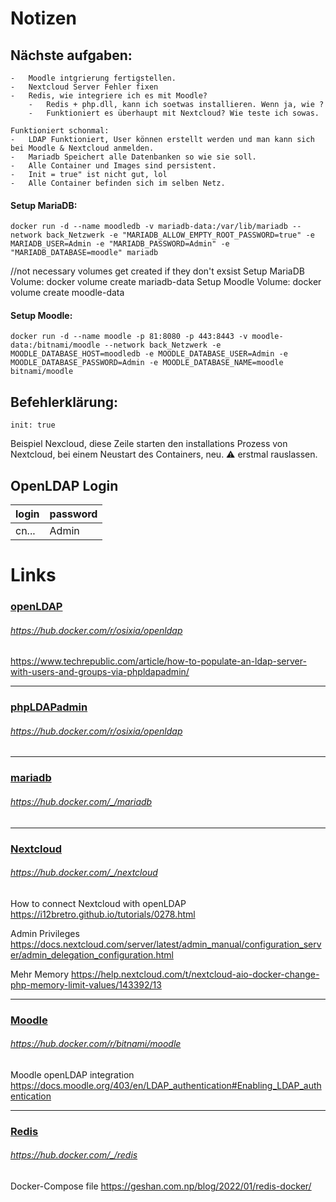 # Notizen


## Nächste aufgaben:
    -   Moodle intgrierung fertigstellen.
    -   Nextcloud Server Fehler fixen
    -   Redis, wie integriere ich es mit Moodle?
        -   Redis + php.dll, kann ich soetwas installieren. Wenn ja, wie ?
        -   Funktioniert es überhaupt mit Nextcloud? Wie teste ich sowas.
    
    Funktioniert schonmal:
    -   LDAP Funktioniert, User können erstellt werden und man kann sich bei Moodle & Nextcloud anmelden.
    -   Mariadb Speichert alle Datenbanken so wie sie soll.
    -   Alle Container und Images sind persistent.
    -   Init = true" ist nicht gut, lol
    -   Alle Container befinden sich im selben Netz.


#### Setup MariaDB:
```Docker
docker run -d --name moodledb -v mariadb-data:/var/lib/mariadb --network back_Netzwerk -e "MARIADB_ALLOW_EMPTY_ROOT_PASSWORD=true" -e MARIADB_USER=Admin -e "MARIADB_PASSWORD=Admin" -e "MARIADB_DATABASE=moodle" mariadb
```
//not necessary volumes get created if they don't exsist
Setup MariaDB Volume:    docker volume create mariadb-data
Setup Moodle Volume:    docker volume create moodle-data
#### Setup Moodle:
```Docker
docker run -d --name moodle -p 81:8080 -p 443:8443 -v moodle-data:/bitnami/moodle --network back_Netzwerk -e MOODLE_DATABASE_HOST=moodledb -e MOODLE_DATABASE_USER=Admin -e MOODLE_DATABASE_PASSWORD=Admin -e MOODLE_DATABASE_NAME=moodle bitnami/moodle
```
## Befehlerklärung:
```Docker
init: true
```
Beispiel Nexcloud, diese Zeile starten den installations Prozess von Nextcloud, bei einem Neustart des Containers, neu. ⚠️ erstmal rauslassen.

## OpenLDAP Login

login|password
-|-
cn...|Admin

# Links

### <u>openLDAP</u>
###### https://hub.docker.com/r/osixia/openldap
https://www.techrepublic.com/article/how-to-populate-an-ldap-server-with-users-and-groups-via-phpldapadmin/

---
### <u>phpLDAPadmin</u>
###### https://hub.docker.com/r/osixia/openldap

---
### <u>mariadb</u>
######  https://hub.docker.com/_/mariadb
---
### <u>Nextcloud</u>
###### https://hub.docker.com/_/nextcloud
How to connect Nextcloud with openLDAP
https://i12bretro.github.io/tutorials/0278.html


Admin Privileges
https://docs.nextcloud.com/server/latest/admin_manual/configuration_server/admin_delegation_configuration.html


Mehr Memory
https://help.nextcloud.com/t/nextcloud-aio-docker-change-php-memory-limit-values/143392/13

---
### <u>Moodle</u>
###### https://hub.docker.com/r/bitnami/moodle

Moodle openLDAP integration
https://docs.moodle.org/403/en/LDAP_authentication#Enabling_LDAP_authentication

---
### <u>Redis</u>
###### https://hub.docker.com/_/redis

Docker-Compose file
https://geshan.com.np/blog/2022/01/redis-docker/
